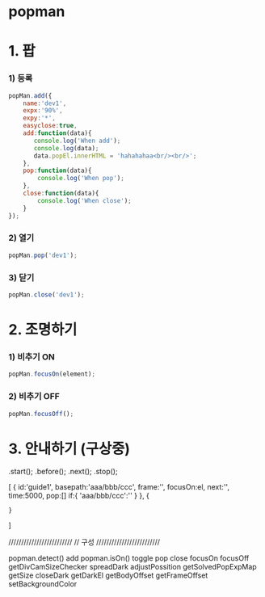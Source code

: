 # popman


# 1. 팝

### 1) 등록

```js
popMan.add({
    name:'dev1',
    expx:'90%',
    expy:'*',
    easyclose:true,
	add:function(data){
	   console.log('When add');
	   console.log(data);
	   data.popEl.innerHTML = 'hahahahaa<br/><br/>';
	},
    pop:function(data){
        console.log('When pop');
    },
    close:function(data){
        console.log('When close');
    }
});
```




### 2) 열기

```js
popMan.pop('dev1');
```



### 3) 닫기

```js
popMan.close('dev1');
```







# 2. 조명하기

### 1) 비추기 ON

```js
popMan.focusOn(element);
```

### 2) 비추기 OFF

```js
popMan.focusOff();
```



# 3. 안내하기 (구상중)

.start();
.before();
.next();
.stop();


[
	{
		id:'guide1', 
		basepath:'aaa/bbb/ccc',
		frame:'',
		focusOn:el,
		next:'',
		time:5000,
		pop:[]
		if:{
			'aaa/bbb/ccc':''
		}
	},
	{

	}
]




/////////////////////////
// 구성
/////////////////////////

popman.detect()
add
popman.isOn()
toggle
pop
close
focusOn
focusOff
getDivCamSizeChecker
spreadDark
adjustPossition
getSolvedPopExpMap
getSize
closeDark
getDarkEl
getBodyOffset
getFrameOffset
setBackgroundColor
